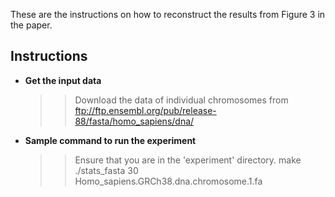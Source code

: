 These are the instructions on how to reconstruct the results from Figure 3 in the paper.

## Instructions
* __Get the input data__
  >> Download the data of individual chromosomes from ftp://ftp.ensembl.org/pub/release-88/fasta/homo_sapiens/dna/
   
* __Sample command to run the experiment__
  >> Ensure that you are in the 'experiment' directory.
  >> make
  >> ./stats_fasta 30 Homo_sapiens.GRCh38.dna.chromosome.1.fa

